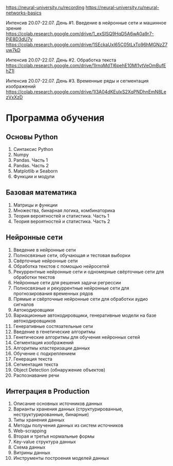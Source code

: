 https://neural-university.ru/recording
https://neural-university.ru/neural-networks-basics

Интенсив 20.07-22.07. День #1. Введение в нейронные сети и машинное зрение
https://colab.research.google.com/drive/1_exSISQ9HqD5A6wA0a9r7-PjE8D3dU7y
https://colab.research.google.com/drive/1SEckaUxI65C05tLxTo96hMGNzZ7uw7kD

Интенсив 20.07-22.07. День #2. Обработка текста
https://colab.research.google.com/drive/1lrnqMdTl6pehE10MI1ytVeOmBufEhZ1l

Интенсив 20.07-22.07. День #3. Временные ряды и сегментация изображений
https://colab.research.google.com/drive/1l3A04dKEulxS2XqPNDhnEmN8LezVxXzD

# Программа обучения

## Основы Python

1. Синтаксис Python
1. Numpy
1. Pandas. Часть 1
1. Pandas. Часть 2
1. Matplotlib и Seaborn
1. Функции и модули

## Базовая математика
1. Матрицы и функции
1. Множества, бинарная логика, комбинаторика
1. Теория вероятностей и статистика. Часть 1
1. Теория вероятностей и статистика. Часть 2

## Нейронные сети
1. Введение в нейронные сети
1. Полносвязные сети, обучающая и тестовая выборки
1. Свёрточные нейронные сети
1. Обработка текстов с помощью нейросетей
1. Рекуррентные нейронные сети и одномерные свёрточные сети для обработки текстов
1. Нейронные сети для решения задачи регрессии
1. Полносвязные и рекуррентные нейронные сети для прогнозирования временных рядов
1. Прямые и свёрточные нейронные сети для обработки аудио сигналов
1. Автокодировщики
1. Вариационные автокодировщики, генеративные модели на базе автокодировщиков
1. Генеративные состязательные сети
1. Введение в генетические алгоритмы
1. Генетические алгоритмы для обучения нейронных сетей
1. Сегментация изображений
1. Алгоритмы кластеризации данных
1. Обучение с подкреплением
1. Генерация текста
1. Cегментация текста
1. Object Detection (обнаружение объектов)
1. Распознавание речи

## Интеграция в Production
1. Описание основных источников данных
1. Варианты хранения данных (структурированные, неструктурированные, бинарные)
1. Типы хранения данных
1. Методы получения данных из систем источников
1. Web-scrapping
1. Вторая и третья нормальные формы
1. Key-value структура данных
1. Схема данных
1. Витрины данных
1. Инструменты построения моделей данных
